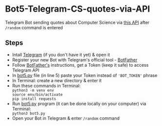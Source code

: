 # Bot5-Telegram-CS-quotes-via-API

Telegram Bot sending quotes about Computer Science via <a href="http://quotes.stormconsultancy.co.uk/api"> this API</a> after <code>/random</code> command is entered<br>

<h2>Steps</h2>
<ul>
  <li>Intall <a href="https://telegram.org/">Telegram</a> (if you don't have it yet) & open it</li>
  <li>Register your new Bot with Telegram's official tool - <a href="https://telegram.me/BotFather">BotFather</a></li>
  <li>Follow <a href="https://telegram.me/BotFather">BotFather's</a> instructions, get a Token (keep it safe) to access Telegram API</li>  
  <li>In <a href="https://github.com/DS-jr/Bot5-Telegram-CS-quotes-via-API/blob/main/bot5.py">bot5.py</a> file (in line 5) paste your Token instead of <code>'BOT_TOKEN'</code> phrase</li>
  <li>In Terminal: create a new directory & enter it</li>
  <li>Run these commands in Terminal:</li>
  <code>python3 -m venv env</code><br>
  <code>source env/bin/activate</code><br>
  <code>pip install requests</code><br>
  <li>Run <a href="https://github.com/DS-jr/Bot5-Telegram-CS-quotes-via-API/blob/main/bot5.py">bot5.py</a> program (it can be done locally on your computer) via Terminal:</li>
  <code>python3 bot5.py</code><br> 
  <li>Open your Bot in Telegram & enter <code>/random</code> command</li>
</ul>
